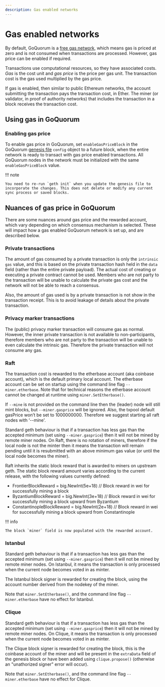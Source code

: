 ```yaml
---
description: Gas enabled networks
---
```


# Gas enabled networks

By default, GoQuorum is a [free gas network](free-gas-network.md), which means gas is priced at zero and is not consumed when transactions are processed.
However, gas price can be enabled if required.

Transactions use computational resources, so they have associated costs.
*Gas* is the cost unit and *gas price* is the price per gas unit.
The transaction cost is the gas used multiplied by the gas price.

If gas is enabled, then similar to public Ethereum networks, the account submitting the transaction pays the transaction cost, in Ether.
The miner (or validator, in proof of authority networks) that includes the transaction in a block receives the
transaction cost.

## Using gas in GoQuorum

### Enabling gas price

To enable gas price in GoQuorum, set `enableGasPriceBlock` in the GoQuorum
[genesis file](../configure-and-manage/configure/genesis-file/genesis-options.md) `config` object to a future block, when the entire network is
ready to transact with gas price enabled transactions.
All GoQuorum nodes in the network must be initialized with the same `enableGasPriceBlock` value.

!!! note

    You need to re-run `geth init` when you update the genesis file to incorporate the changes. This does not delete or modify any current sync process or saved blocks.

## Nuances of gas price in GoQuorum

There are some nuances around gas price and the rewarded account, which vary depending on which consensus mechanism is selected.
These will impact how a gas enabled GoQuorum network is set up, and are described below.

### Private transactions

The amount of gas consumed by a private transaction is only the `intrinsic gas` value, and this is based on the private transaction hash held in the `data` field (rather than the entire private payload).
The actual cost of creating or executing a private contract cannot be used. Members who are not party to the transaction will be unable to calculate the private gas cost and the network will not be able to reach a consensus.

Also, the amount of gas used is by a private transaction is not show in the transaction receipt.
This is to avoid leakage of details about the private transaction.

### Privacy marker transactions

The (public) privacy marker transaction will consume gas as normal.
However, the inner private transaction is not available to non-participants, therefore members who are not party to the transaction will be unable to even calculate the intrinsic gas.
Therefore the private transaction will not consume any gas.

### Raft

The transaction cost is rewarded to the etherbase account (aka coinbase account), which is the default primary local account.
The etherbase account can be set on startup using the command line flag `--miner.etherbase`.
Note that for technical reasons the etherbase account cannot be changed at runtime using `miner.SetEtherbase()`.

If `--mine` is not provided on the command line then the (leader) node will still mint blocks, but `--miner.gasprice` will be ignored.
Also, the txpool default gasPrice won’t be set to 1000000000.
Therefore we suggest starting all raft nodes with ‘--mine'.

Standard geth behaviour is that if a transaction has less gas than the accepted minimum (set using `--miner.gasprice`) then it will not be mined by remote miner nodes.
On Raft, there is no rotation of miners, therefore if the local node is not the minter then it means the transaction will remain pending until it is resubmitted with an above minimum gas value (or until the local node becomes the miner).

Raft inherits the static block reward that is awarded to miners on upstream geth. The static block reward amount varies according to the current release, with the following values currently defined:

- FrontierBlockReward           = big.NewInt(5e+18) // Block reward in wei for successfully mining a block
- ByzantiumBlockReward          = big.NewInt(3e+18) // Block reward in wei for successfully mining a block upward from Byzantium
- ConstantinopleBlockReward     = big.NewInt(2e+18) // Block reward in wei for successfully mining a block upward from Constantinople

!!! info

    The block `miner` field is now populated with the rewarded account.

### Istanbul

Standard geth behaviour is that if a transaction has less gas than the accepted minimum (set using `--miner.gasprice`) then it will not be mined by remote miner nodes.
On Istanbul, it means the transaction is only processed when the current node becomes voted in as minter.

The Istanbul block signer is rewarded for creating the block, using the account number derived from the nodekey of the miner.

Note that `miner.SetEtherbase()`, and the command line flag `--miner.etherbase` have no effect for Istanbul.

### Clique

Standard geth behaviour is that if a transaction has less gas than the accepted minimum (set using `--miner.gasprice`) then it will not be mined by remote miner nodes.
On Clique, it means the transaction is only processed when the current node becomes voted in as minter.

The Clique block signer is rewarded for creating the block, this is the coinbase account of the miner and will be present in the `extraData` field of the genesis block or have been added using `clique.propose()` (otherwise an "unathorized signer" error will occur).

Note that `miner.SetEtherbase()`, and the command line flag `--miner.etherbase` have no effect for Clique.
